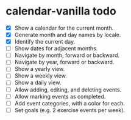 # calendar-vanilla todo

- [x] Show a calendar for the current month.
- [x] Generate month and day names by locale.
- [x] Identify the current day.
- [ ] Show dates for adjacent months.
- [ ] Navigate by month, forward or backward.
- [ ] Navigate by year, forward or backward.
- [ ] Show a yearly view.
- [ ] Show a weekly view.
- [ ] Show a daily view.
- [ ] Allow adding, editing, and deleting events.
- [ ] Allow marking events as completed.
- [ ] Add event categories, with a color for each.
- [ ] Set goals (e.g. 2 exercise events per week).
